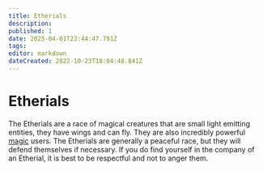 ```yaml
---
title: Etherials
description: 
published: 1
date: 2025-04-01T22:44:47.791Z
tags: 
editor: markdown
dateCreated: 2022-10-23T18:04:48.841Z
---
```


# Etherials

The Etherials are a race of magical creatures that are small light emitting entities, they have wings and can fly. They are also incredibly powerful [magic](/structure/mechanic/magic) users. The Etherials are generally a peaceful race, but they will defend themselves if necessary. If you do find yourself in the company of an Etherial, it is best to be respectful and not to anger them.
